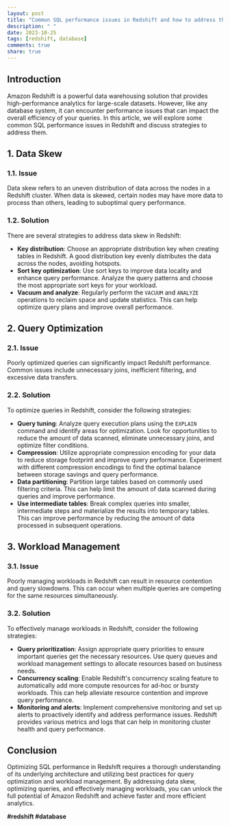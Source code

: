 ```yaml
---
layout: post
title: "Common SQL performance issues in Redshift and how to address them."
description: " "
date: 2023-10-25
tags: [redshift, database]
comments: true
share: true
---
```


## Introduction

Amazon Redshift is a powerful data warehousing solution that provides high-performance analytics for large-scale datasets. However, like any database system, it can encounter performance issues that can impact the overall efficiency of your queries. In this article, we will explore some common SQL performance issues in Redshift and discuss strategies to address them.

## 1. Data Skew

### 1.1. Issue
Data skew refers to an uneven distribution of data across the nodes in a Redshift cluster. When data is skewed, certain nodes may have more data to process than others, leading to suboptimal query performance.

### 1.2. Solution
There are several strategies to address data skew in Redshift:
- **Key distribution**: Choose an appropriate distribution key when creating tables in Redshift. A good distribution key evenly distributes the data across the nodes, avoiding hotspots.
- **Sort key optimization**: Use sort keys to improve data locality and enhance query performance. Analyze the query patterns and choose the most appropriate sort keys for your workload.
- **Vacuum and analyze**: Regularly perform the `VACUUM` and `ANALYZE` operations to reclaim space and update statistics. This can help optimize query plans and improve overall performance.

## 2. Query Optimization

### 2.1. Issue
Poorly optimized queries can significantly impact Redshift performance. Common issues include unnecessary joins, inefficient filtering, and excessive data transfers.

### 2.2. Solution
To optimize queries in Redshift, consider the following strategies:
- **Query tuning**: Analyze query execution plans using the `EXPLAIN` command and identify areas for optimization. Look for opportunities to reduce the amount of data scanned, eliminate unnecessary joins, and optimize filter conditions.
- **Compression**: Utilize appropriate compression encoding for your data to reduce storage footprint and improve query performance. Experiment with different compression encodings to find the optimal balance between storage savings and query performance.
- **Data partitioning**: Partition large tables based on commonly used filtering criteria. This can help limit the amount of data scanned during queries and improve performance.
- **Use intermediate tables**: Break complex queries into smaller, intermediate steps and materialize the results into temporary tables. This can improve performance by reducing the amount of data processed in subsequent operations.

## 3. Workload Management

### 3.1. Issue
Poorly managing workloads in Redshift can result in resource contention and query slowdowns. This can occur when multiple queries are competing for the same resources simultaneously.

### 3.2. Solution
To effectively manage workloads in Redshift, consider the following strategies:
- **Query prioritization**: Assign appropriate query priorities to ensure important queries get the necessary resources. Use query queues and workload management settings to allocate resources based on business needs.
- **Concurrency scaling**: Enable Redshift's concurrency scaling feature to automatically add more compute resources for ad-hoc or bursty workloads. This can help alleviate resource contention and improve query performance.
- **Monitoring and alerts**: Implement comprehensive monitoring and set up alerts to proactively identify and address performance issues. Redshift provides various metrics and logs that can help in monitoring cluster health and query performance.

## Conclusion

Optimizing SQL performance in Redshift requires a thorough understanding of its underlying architecture and utilizing best practices for query optimization and workload management. By addressing data skew, optimizing queries, and effectively managing workloads, you can unlock the full potential of Amazon Redshift and achieve faster and more efficient analytics.

**#redshift #database**
